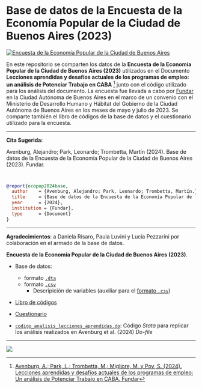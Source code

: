 # Base de datos de la Encuesta de la Economía Popular de la Ciudad de Buenos Aires (2023)


[![Encuesta de la Economía Popular de la Ciudad de Buenos Aires](https://fund.ar/wp-content/uploads/2023/07/EconomiaPopular-JuliAlvarez-RGB.jpg)](https://fund.ar/publicacion/lecciones-aprendidas-y-desafios-actuales-de-los-programas-de-empleo-un-analisis-de-potenciar-trabajo-en-caba/)

En este repositorio se comparten los datos de la **Encuesta de la Economía Popular de la Ciudad de Buenos Aires (2023)** utilizados en el Documento **Lecciones aprendidas y desafíos actuales de los programas de empleo: un análisis de Potenciar Trabajo en CABA** [^1] junto con el código utilizado para los análisis del documento. La encuesta fue llevada a cabo por [Fundar](https://fund.ar/) en la Ciudad Autónoma de Buenos Aires en el marco de un convenio con el Ministerio de Desarrollo Humano y Hábitat del Gobierno de la Ciudad Autónoma de Buenos Aires en los meses de mayo y julio de 2023. Se comparte también el libro de códigos de la base de datos y el cuestionario utilizado para la encuesta.
 

[^1]: [Avenburg, A.; Park, L.; Trombetta, M.; Migliore, M. y Poy, S. (2024). Lecciones aprendidas y desafíos
actuales de los programas de empleo: Un análisis de Potenciar Trabajo en CABA. Fundar](https://fund.ar/publicacion/lecciones-aprendidas-y-desafios-actuales-de-los-programas-de-empleo-un-analisis-de-potenciar-trabajo-en-caba/)

---
**Cita Sugerida:** 

Avenburg, Alejandro; Park, Leonardo; Trombetta, Martín (2024). Base de datos de la Encuesta de la Economía Popular de la Ciudad de Buenos Aires (2023). Fundar.

```bibtex


@report{ecopop2024base,
  author    = {Avenburg, Alejandro; Park, Leonardo; Trombetta, Martín.},
  title     = {Base de datos de la Encuesta de la Economía Popular de la Ciudad de Buenos Aires (2023)},
  year      = {2024},
  institution = {Fundar},
  type      = {Document}
}

```
---

**Agradecimientos**:  a Daniela Risaro, Paula Luvini y Lucía Pezzarini por colaboración en el armado de la base de datos.


**Encuesta de la Economía Popular de la Ciudad de Buenos Aires (2023)**.

- Base de datos: 
  - formato [`.dta`](https://raw.githubusercontent.com/datos-Fundar/encuesta-economia-popular/main/ecopop.dta) 
  - formato [`.csv`](https://raw.githubusercontent.com/datos-Fundar/encuesta-economia-popular/main/ecopop.csv)
    - Descripición de variables (auxiliar para el [formato `.csv`](https://github.com/datos-Fundar/encuesta-economia-popular/blob/main/ecopop_vars.csv))   

- [Libro de códigos](https://github.com/datos-Fundar/encuesta-economia-popular/blob/main/Eco_Pop_Libro-Codigo.pdf)
  

- [Cuestionario](https://github.com/datos-Fundar/encuesta-economia-popular/blob/main/Eco_Pop_Cuestionario.pdf)

- [`codigo_analisis_lecciones_aprendidas.do`](https://github.com/datos-Fundar/encuesta-economia-popular/blob/main/codigo_analisis_lecciones_aprendidas.do): Código _Stata_ para replicar los análisis realizados en Avenburg et al. (2024) _Do-file_

---

<a href="https://fund.ar">
  <picture>
    <source media="(prefers-color-scheme: dark)" srcset="https://github.com/datos-Fundar/fundartools/assets/86327859/6ef27bf9-141f-4537-9d78-e16b80196959">
    <source media="(prefers-color-scheme: light)" srcset="https://github.com/datos-Fundar/fundartools/assets/86327859/aa8e7c72-4fad-403a-a8b9-739724b4c533">
    <img src="fund.ar"></img>
  </picture>
</a>

